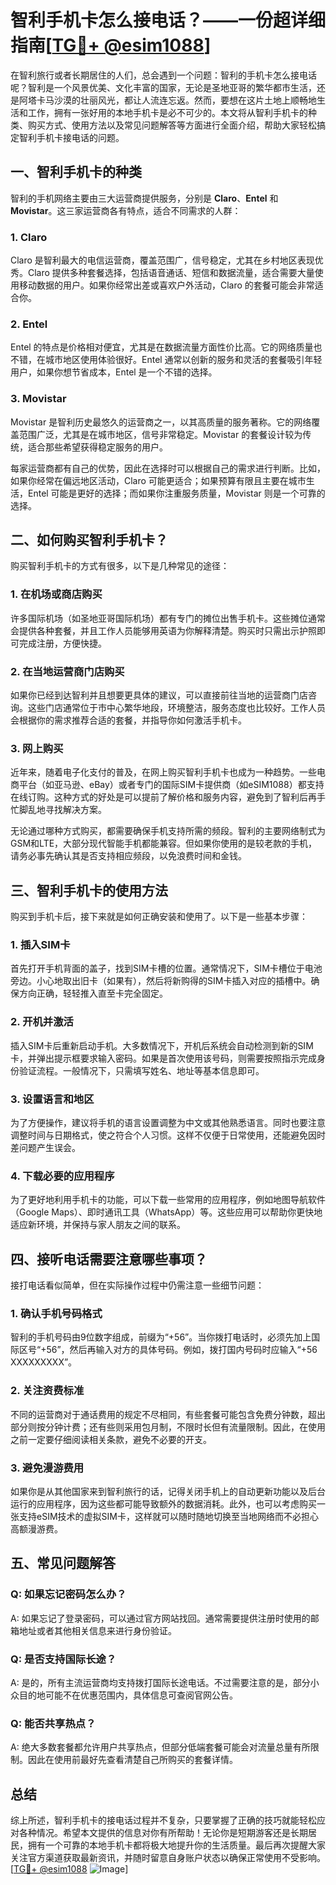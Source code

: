 # 智利手机卡怎么接电话？——一份超详细指南[[TG💪+ @esim1088](https://t.me/s/esim1088)]

在智利旅行或者长期居住的人们，总会遇到一个问题：智利的手机卡怎么接电话呢？智利是一个风景优美、文化丰富的国家，无论是圣地亚哥的繁华都市生活，还是阿塔卡马沙漠的壮丽风光，都让人流连忘返。然而，要想在这片土地上顺畅地生活和工作，拥有一张好用的本地手机卡是必不可少的。本文将从智利手机卡的种类、购买方式、使用方法以及常见问题解答等方面进行全面介绍，帮助大家轻松搞定智利手机卡接电话的问题。

## 一、智利手机卡的种类

智利的手机网络主要由三大运营商提供服务，分别是 **Claro**、**Entel** 和 **Movistar**。这三家运营商各有特点，适合不同需求的人群：

### 1. Claro
Claro 是智利最大的电信运营商，覆盖范围广，信号稳定，尤其在乡村地区表现优秀。Claro 提供多种套餐选择，包括语音通话、短信和数据流量，适合需要大量使用移动数据的用户。如果你经常出差或喜欢户外活动，Claro 的套餐可能会非常适合你。

### 2. Entel
Entel 的特点是价格相对便宜，尤其是在数据流量方面性价比高。它的网络质量也不错，在城市地区使用体验很好。Entel 通常以创新的服务和灵活的套餐吸引年轻用户，如果你想节省成本，Entel 是一个不错的选择。

### 3. Movistar
Movistar 是智利历史最悠久的运营商之一，以其高质量的服务著称。它的网络覆盖范围广泛，尤其是在城市地区，信号非常稳定。Movistar 的套餐设计较为传统，适合那些希望获得稳定服务的用户。

每家运营商都有自己的优势，因此在选择时可以根据自己的需求进行判断。比如，如果你经常在偏远地区活动，Claro 可能更适合；如果预算有限且主要在城市生活，Entel 可能是更好的选择；而如果你注重服务质量，Movistar 则是一个可靠的选择。

## 二、如何购买智利手机卡？

购买智利手机卡的方式有很多，以下是几种常见的途径：

### 1. 在机场或商店购买
许多国际机场（如圣地亚哥国际机场）都有专门的摊位出售手机卡。这些摊位通常会提供各种套餐，并且工作人员能够用英语为你解释清楚。购买时只需出示护照即可完成注册，方便快捷。

### 2. 在当地运营商门店购买
如果你已经到达智利并且想要更具体的建议，可以直接前往当地的运营商门店咨询。这些门店通常位于市中心繁华地段，环境整洁，服务态度也比较好。工作人员会根据你的需求推荐合适的套餐，并指导你如何激活手机卡。

### 3. 网上购买
近年来，随着电子化支付的普及，在网上购买智利手机卡也成为一种趋势。一些电商平台（如亚马逊、eBay）或者专门的国际SIM卡提供商（如eSIM1088）都支持在线订购。这种方式的好处是可以提前了解价格和服务内容，避免到了智利后再手忙脚乱地寻找解决方案。

无论通过哪种方式购买，都需要确保手机支持所需的频段。智利的主要网络制式为GSM和LTE，大部分现代智能手机都能兼容。但如果你使用的是较老款的手机，请务必事先确认其是否支持相应频段，以免浪费时间和金钱。

## 三、智利手机卡的使用方法

购买到手机卡后，接下来就是如何正确安装和使用了。以下是一些基本步骤：

### 1. 插入SIM卡
首先打开手机背面的盖子，找到SIM卡槽的位置。通常情况下，SIM卡槽位于电池旁边。小心地取出旧卡（如果有），然后将新购得的SIM卡插入对应的插槽中。确保方向正确，轻轻推入直至卡完全固定。

### 2. 开机并激活
插入SIM卡后重新启动手机。大多数情况下，开机后系统会自动检测到新的SIM卡，并弹出提示框要求输入密码。如果是首次使用该号码，则需要按照指示完成身份验证流程。一般情况下，只需填写姓名、地址等基本信息即可。

### 3. 设置语言和地区
为了方便操作，建议将手机的语言设置调整为中文或其他熟悉语言。同时也要注意调整时间与日期格式，使之符合个人习惯。这样不仅便于日常使用，还能避免因时差问题产生误会。

### 4. 下载必要的应用程序
为了更好地利用手机卡的功能，可以下载一些常用的应用程序，例如地图导航软件（Google Maps）、即时通讯工具（WhatsApp）等。这些应用可以帮助你更快地适应新环境，并保持与家人朋友之间的联系。

## 四、接听电话需要注意哪些事项？

接打电话看似简单，但在实际操作过程中仍需注意一些细节问题：

### 1. 确认手机号码格式
智利的手机号码由9位数字组成，前缀为“+56”。当你拨打电话时，必须先加上国际区号“+56”，然后再输入对方的具体号码。例如，拨打国内号码时应输入“+56 XXXXXXXXX”。

### 2. 关注资费标准
不同的运营商对于通话费用的规定不尽相同，有些套餐可能包含免费分钟数，超出部分则按分钟计费；还有些则采用包月制，不限时长但有流量限制。因此，在使用之前一定要仔细阅读相关条款，避免不必要的开支。

### 3. 避免漫游费用
如果你是从其他国家来到智利旅行的话，记得关闭手机上的自动更新功能以及后台运行的应用程序，因为这些都可能导致额外的数据消耗。此外，也可以考虑购买一张支持eSIM技术的虚拟SIM卡，这样就可以随时随地切换至当地网络而不必担心高额漫游费。

## 五、常见问题解答

### Q: 如果忘记密码怎么办？
A: 如果忘记了登录密码，可以通过官方网站找回。通常需要提供注册时使用的邮箱地址或者其他相关信息来进行身份验证。

### Q: 是否支持国际长途？
A: 是的，所有主流运营商均支持拨打国际长途电话。不过需要注意的是，部分小众目的地可能不在优惠范围内，具体信息可查阅官网公告。

### Q: 能否共享热点？
A: 绝大多数套餐都允许用户共享热点，但部分低端套餐可能会对流量总量有所限制。因此在使用前最好先查看清楚自己所购买的套餐详情。

## 总结

综上所述，智利手机卡的接电话过程并不复杂，只要掌握了正确的技巧就能轻松应对各种情况。希望本文提供的信息对你有所帮助！无论你是短期游客还是长期居民，拥有一个可靠的本地手机卡都将极大地提升你的生活质量。最后再次提醒大家关注官方渠道获取最新资讯，并随时留意自身账户状态以确保正常使用不受影响。[[TG💪+ @esim1088](https://t.me/s/esim1088) ![Image](https://i.postimg.cc/4NQfJmqS/Snipaste-2025-05-13-00-14-12.png)]